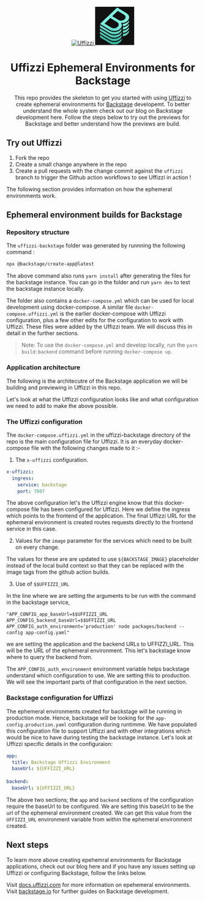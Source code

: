 <p align="center">   
  <a href="https://uffizzi.com">
    <img alt="Uffizzi" src="https://avatars.githubusercontent.com/u/68303350?s=200&v=4" width="100" />
  </a>
  <a href="https://backstage.io">
    <img alt="Backstage" src="public/backstage.jpeg" height="100" />
  </a>
</p>
<h1 align="center">
 Uffizzi Ephemeral Environments for Backstage
</h1>
<p align="center">
This repo provides the skeleton to get you started with using <a href="https://github.com/UffizziCloud/uffizzi">Uffizzi</a> to create ephemeral environments for <a href="https://github.com/backstage/backstage">Backstage</a> developemt. To better understand the whole system check out our blog on Backstage development here. Follow the steps below to try out the previews for Backstage and better understand how the previews are build.
</p>

## Try out Uffizzi

1. Fork the repo
2. Create a small change anywhere in the repo
3. Create a pull requests with the change commit against the `uffizzi` branch to trigger the Github action workflows to see Uffizzi in action !

The following section provides information on how the ephemeral environments work.

## Ephemeral environment builds for Backstage

### Repository structure

The `uffizzi-backstage` folder was generated by runnning the following command :

```bash
npx @backstage/create-app@latest
```

The above command also runs `yarn install` after generating the files for the backstage instance. You can go in the folder and run `yarn dev` to test the backstage instance locally.  

The folder also contains a `docker-compose.yml` which can be used for local development using docker-compose. A similar file `docker-compose.uffizzi.yml` is the earlier docker-compose with Uffizzi configuration, plus a few other edits for the configuration to work with Uffizzi. These files were added by the Uffizzi team. We will discuss this in detail in the further sections. 

> Note: To use the `docker-compose.yml` and develop locally, run the `yarn build:backend` command before running `docker-compose up`.


### Application architecture 

The following is the architecutre of the Backstage application we will be building and previewing in Uffizzi in this repo. 


<!-- ![alt text](public/architecture.png?raw=true "Architecture") -->

Let's look at what the Uffizzi configuration looks like and what configuration we need to add to make the above possible. 


### The Uffizzi configuration

The `docker-compose.uffizzi.yml` in the uffizzi-backstage directory of the repo is the main configuration file for Uffizzi. It is an everyday docker-compose file with the following changes made to it :-

1. The `x-uffizzi` configuration. 

```yaml
x-uffizzi:
  ingress:
    service: backstage
    port: 7007
```

The above configuration let's the Uffizzi engine know that this docker-compose file has been configured for Uffizzi. Here we define the ingress which points to the frontend of the application. The final Uffizzi URL for the ephemeral environment is created routes requests directly to the frontend service in this case.

2. Values for the `image` parameter for the services which need to be built on every change.

The values for these are are updated to use `${BACKSTAGE_IMAGE}` placeholder instead of the local build context so that they can be replaced with the image tags from the github action builds.

3. Use of `$$UFFIZZI_URL`

In the line where we are setting the arguments to be run with the command in the backstage service, 

```
"APP_CONFIG_app_baseUrl=$$UFFIZZI_URL APP_CONFIG_backend_baseUrl=$$UFFIZZI_URL APP_CONFIG_auth_environment='production' node packages/backend --config app-config.yaml"
```

we are setting the application and the backend URLs to UFFIZZI_URL. This will be the URL of the ephemeral environment. This let's backstage know where to query the backend from.

The `APP_CONFIG_auth_environment` environment variable helps backstage understand which configuration to use. We are setting this to production. We will see the important parts of that configuration in the next section.

###  Backstage configuration for Uffizzi

The ephemeral environments created for backstage will be running in production mode. Hence, backstage will be looking for the `app-config.production.yaml` configuration during runtimme. We have populated this configuration file to support Uffizzi and with other integrations which would be nice to have during testing the backstage instance. Let's look at Uffizzi specific details in the configuraion:

```yaml
app:
  title: Backstage Uffizzi Environment
  baseUrl: ${UFFIZZI_URL}

backend:
  baseUrl: ${UFFIZZI_URL}
```

The above two sections; the `app` and `backend` sections of the configuration require the baseUrl to be configured. We are setting this baseUrl to be the url of the ephemeral environment created. We can get this value from the `UFFIZZI_URL` environment variable from within the ephemeral environment created. 

## Next steps

To learn more above creating epehemral environments for Backstage applications, check out our blog here and if you have any issues setting up Uffizzi or configuring Backstage, follow the links below.

Visit [docs.uffizzi.com](https://docs.uffizzi.com) for more information on epehemeral environments.
Visit [backstage.io](https://backstage.io) for further guides on Backstage development.
